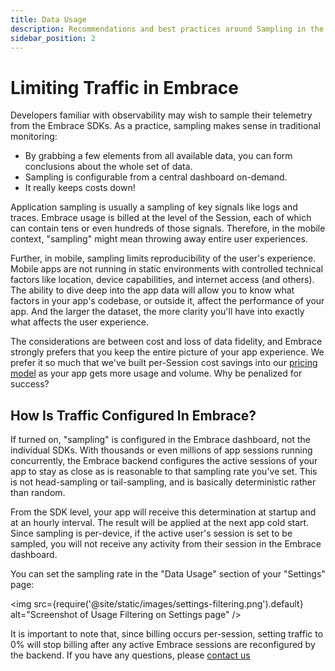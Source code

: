 ```yaml
---
title: Data Usage
description: Recommendations and best practices around Sampling in the Embrace SDK
sidebar_position: 2
---
```


# Limiting Traffic in Embrace

Developers familiar with observability may wish to sample their telemetry from the Embrace SDKs. As a practice, sampling makes sense in traditional monitoring:

- By grabbing a few elements from all available data, you can form conclusions about the whole set of data.
- Sampling is configurable from a central dashboard on-demand.
- It really keeps costs down!

Application sampling is usually a sampling of key signals like logs and traces. Embrace usage is billed at the level of the Session, each of which can contain tens or even hundreds of those signals. Therefore, in the mobile context, "sampling" might mean throwing away entire user experiences.

Further, in mobile, sampling limits reproducibility of the user's experience. Mobile apps are not running in static environments with controlled technical factors like location, device capabilities, and internet access (and others). The ability to dive deep into the app data will allow you to know what factors in your app's codebase, or outside it, affect the performance of your app. And the larger the dataset, the more clarity you'll have into exactly what affects the user experience.

The considerations are between cost and loss of data fidelity, and Embrace strongly prefers that you keep the entire picture of your app experience. We prefer it so much that we've built per-Session cost savings into our [pricing model](https://embrace.io/pricing/) as your app gets more usage and volume. Why be penalized for success?

## How Is Traffic Configured In Embrace?

If turned on, "sampling" is configured in the Embrace dashboard, not the individual SDKs. With thousands or even millions of app sessions running concurrently, the Embrace backend configures the active sessions of your app to stay as close as is reasonable to that sampling rate you've set. This is not head-sampling or tail-sampling, and is basically deterministic rather than random.

From the SDK level, your app will receive this determination at startup and at an hourly interval. The result will be applied at the next app cold start. Since sampling is per-device, if the active user's session is set to be sampled, you will not receive any activity from their session in the Embrace dashboard.

You can set the sampling rate in the "Data Usage" section of your "Settings" page:

<img src={require('@site/static/images/settings-filtering.png').default} alt="Screenshot of Usage Filtering on Settings page" />

It is important to note that, since billing occurs per-session, setting traffic to 0% will stop billing after any active Embrace sessions are reconfigured by the backend. If you have any questions, please [contact us](mailto:support@embrace.io)
